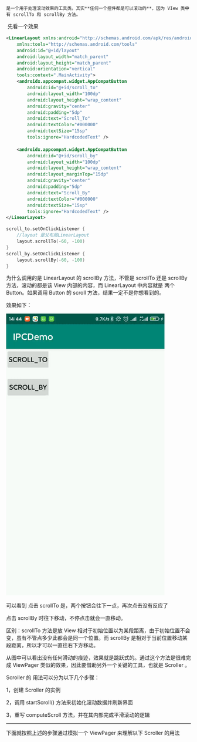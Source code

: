 	是一个用于处理滚动效果的工具类。其实**任何一个控件都是可以滚动的**，因为 VIew 类中有 scrollTo 和 scrollBy 方法。

​	先看一个效果

```xml
<LinearLayout xmlns:android="http://schemas.android.com/apk/res/android"
    xmlns:tools="http://schemas.android.com/tools"
    android:id="@+id/layout"
    android:layout_width="match_parent"
    android:layout_height="match_parent"
    android:orientation="vertical"
    tools:context=".MainActivity">
    <androidx.appcompat.widget.AppCompatButton
        android:id="@+id/scroll_to"
        android:layout_width="100dp"
        android:layout_height="wrap_content"
        android:gravity="center"
        android:padding="5dp"
        android:text="Scroll_To"
        android:textColor="#000000"
        android:textSize="15sp"
        tools:ignore="HardcodedText" />

    <androidx.appcompat.widget.AppCompatButton
        android:id="@+id/scroll_by"
        android:layout_width="100dp"
        android:layout_height="wrap_content"
        android:layout_marginTop="15dp"
        android:gravity="center"
        android:padding="5dp"
        android:text="Scroll_By"
        android:textColor="#000000"
        android:textSize="15sp"
        tools:ignore="HardcodedText" />
</LinearLayout>
```

```kotlin
scroll_to.setOnClickListener {
    //layout 是父布局LinearLayout
    layout.scrollTo(-60, -100)
}
scroll_by.setOnClickListener {
    layout.scrollBy(-60, -100)
}
```

为什么调用的是 LinearLayout 的 scrollBy 方法，不管是 scrollTo 还是 scrollBy 方法，滚动的都是该 View 内部的内容，而 LinearLayout 中内容就是 两个 Button。如果调用 Button 的 scroll 方法，结果一定不是你想看到的。

效果如下：

![Video_20200410_024544_465](Scroller.assets/Video_20200410_024544_465.gif)

可以看到 点击 scrollTo 是，两个按钮会往下一点，再次点击没有反应了

点击 scrollBy 时往下移动，不停点击就会一直移动。

区别：scrollTo 方法是放 View 相对于初始位置以为某段距离，由于初始位置不会变，虽有不管点多少此都会是同一个位置。而 scrollBy 是相对于当前位置移动某段距离，所以才可以一直往右下方移动。

从图中可以看出没有任何滑动的痕迹，效果就是跳跃式的。通过这个方法是很难完成 ViewPager 类似的效果，因此要借助另外一个关键的工具，也就是 Scroller 。

Scroller 的 用法可以分为以下几个步骤：

1，创建 Scroller 的实例

2，调用 startScroll() 方法来初始化滚动数据并刷新界面

3，重写 computeScroll 方法，并在其内部完成平滑滚动的逻辑

------

下面就按照上述的步骤通过模拟一个 ViewPager 来理解以下 Scroller 的用法


